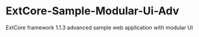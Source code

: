 # ExtCore-Sample-Modular-Ui-Adv
ExtCore framework 1.1.3 advanced sample web application with modular UI 
